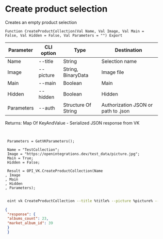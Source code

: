 ﻿---
sidebar_position: 3
---

# Create product selection
 Creates an empty product selection



`Function CreateProductCollection(Val Name, Val Image, Val Main = False, Val Hidden = False, Val Parameters = "") Export`

 | Parameter | CLI option | Type | Destination |
 |-|-|-|-|
 | Name | --title | String | Selection name |
 | Image | --picture | String, BinaryData | Image file |
 | Main | --main | Boolean | Main |
 | Hidden | --hidden | Boolean | Hidden |
 | Parameters | --auth | Structure Of String | Authorization JSON or path to .json |

 
 Returns: Map Of KeyAndValue - Serialized JSON response from VK

<br/>




```bsl title="Code example"
 Parameters = GetVKParameters();
 
 Name = "TestCollection";
 Image = "https://openintegrations.dev/test_data/picture.jpg";
 Main = True;
 Hidden = False;
 
 Result = OPI_VK.CreateProductCollection(Name
, Image
, Main
, Hidden
, Parameters);
```
	


```sh title="CLI command example"
 
 oint vk CreateProductCollection --title %title% --picture %picture% --main %main% --hidden %hidden% --auth %auth%

```

```json title="Result"
{
 "response": {
 "albums_count": 23,
 "market_album_id": 39
 }
 }
```
